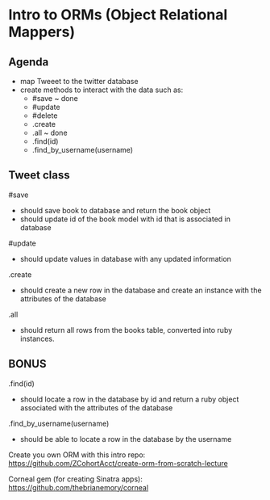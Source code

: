 # Intro to ORMs (Object Relational Mappers)

## Agenda
- map Tweeet to the twitter database
- create methods to interact with the data such as:
  - #save ~ done
  - #update
  - #delete
  - .create
  - .all ~ done
  - .find(id)
  - .find_by_username(username)

## Tweet class

#save
* should save book to database and return the book object
* should update id of the book model with id that is associated in database

#update
* should update values in database with any updated information

.create
* should create a new row in the database and create an instance with the attributes of the database

.all
* should return all rows from the books table, converted into ruby instances.

## BONUS
.find(id)
* should locate a row in the database by id and return a ruby object associated with the attributes of the database

.find_by_username(username)
* should be able to locate a row in the database by the username

Create you own ORM with this intro repo: https://github.com/ZCohortAcct/create-orm-from-scratch-lecture

Corneal gem (for creating Sinatra apps): https://github.com/thebrianemory/corneal
